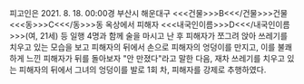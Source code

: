피고인은 2021. 8. 18. 00:00경 부산시 해운대구 <<<건물>>>B<<</건물>>>건물 <<<동>>>C<<</동>>>동 옥상에서 피해자 <<<내국인이름>>>D<<</내국인이름>>>(여, 21세) 등 일행 4명과 함께 술을 마시고 난 후 피해자가 쪼그려 앉아 쓰레기를 치우고 있는 모습을 보고 피해자의 뒤에서 손으로 피해자의 엉덩이를 만지고, 이를 불쾌하게 느낀 피해자가 뒤를 돌아보자 "안 만졌다"라고 말한 다음, 재차 쓰레기를 치우고 있는 피해자의 뒤에서 그녀의 엉덩이를 발로 1회 차, 피해자를 강제로 추행하였다.